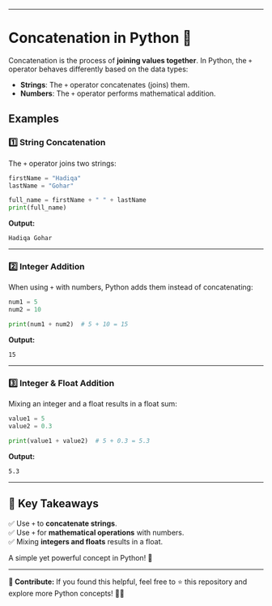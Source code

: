 
---

# **Concatenation in Python** 🚀  

Concatenation is the process of **joining values together**. In Python, the `+` operator behaves differently based on the data types:  

- **Strings**: The `+` operator concatenates (joins) them.  
- **Numbers**: The `+` operator performs mathematical addition.  

## **Examples**  

### **1️⃣ String Concatenation**  
The `+` operator joins two strings:  

```python
firstName = "Hadiqa"
lastName = "Gohar"

full_name = firstName + " " + lastName  
print(full_name)
```
**Output:**  
```
Hadiqa Gohar
```

---

### **2️⃣ Integer Addition**  
When using `+` with numbers, Python adds them instead of concatenating:  

```python
num1 = 5
num2 = 10 

print(num1 + num2)  # 5 + 10 = 15
```
**Output:**  
```
15
```

---

### **3️⃣ Integer & Float Addition**  
Mixing an integer and a float results in a float sum:  

```python
value1 = 5
value2 = 0.3

print(value1 + value2)  # 5 + 0.3 = 5.3
```
**Output:**  
```
5.3
```

---

## **📌 Key Takeaways**  
✅ Use `+` to **concatenate strings**.  
✅ Use `+` for **mathematical operations** with numbers.  
✅ Mixing **integers and floats** results in a float.  

A simple yet powerful concept in Python! 🚀  

---  

**📢 Contribute:** If you found this helpful, feel free to ⭐ this repository and explore more Python concepts! 🐍✨  

